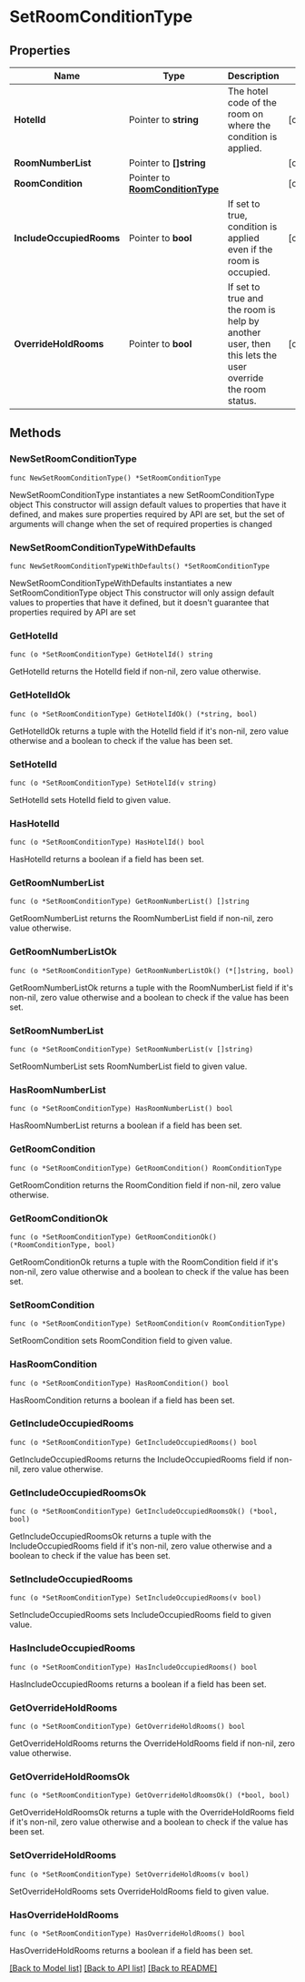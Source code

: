 # SetRoomConditionType

## Properties

Name | Type | Description | Notes
------------ | ------------- | ------------- | -------------
**HotelId** | Pointer to **string** | The hotel code of the room on where the condition is applied. | [optional] 
**RoomNumberList** | Pointer to **[]string** |  | [optional] 
**RoomCondition** | Pointer to [**RoomConditionType**](RoomConditionType.md) |  | [optional] 
**IncludeOccupiedRooms** | Pointer to **bool** | If set to true, condition is applied even if the room is occupied. | [optional] 
**OverrideHoldRooms** | Pointer to **bool** | If set to true and the room is help by another user, then this lets the user override the room status. | [optional] 

## Methods

### NewSetRoomConditionType

`func NewSetRoomConditionType() *SetRoomConditionType`

NewSetRoomConditionType instantiates a new SetRoomConditionType object
This constructor will assign default values to properties that have it defined,
and makes sure properties required by API are set, but the set of arguments
will change when the set of required properties is changed

### NewSetRoomConditionTypeWithDefaults

`func NewSetRoomConditionTypeWithDefaults() *SetRoomConditionType`

NewSetRoomConditionTypeWithDefaults instantiates a new SetRoomConditionType object
This constructor will only assign default values to properties that have it defined,
but it doesn't guarantee that properties required by API are set

### GetHotelId

`func (o *SetRoomConditionType) GetHotelId() string`

GetHotelId returns the HotelId field if non-nil, zero value otherwise.

### GetHotelIdOk

`func (o *SetRoomConditionType) GetHotelIdOk() (*string, bool)`

GetHotelIdOk returns a tuple with the HotelId field if it's non-nil, zero value otherwise
and a boolean to check if the value has been set.

### SetHotelId

`func (o *SetRoomConditionType) SetHotelId(v string)`

SetHotelId sets HotelId field to given value.

### HasHotelId

`func (o *SetRoomConditionType) HasHotelId() bool`

HasHotelId returns a boolean if a field has been set.

### GetRoomNumberList

`func (o *SetRoomConditionType) GetRoomNumberList() []string`

GetRoomNumberList returns the RoomNumberList field if non-nil, zero value otherwise.

### GetRoomNumberListOk

`func (o *SetRoomConditionType) GetRoomNumberListOk() (*[]string, bool)`

GetRoomNumberListOk returns a tuple with the RoomNumberList field if it's non-nil, zero value otherwise
and a boolean to check if the value has been set.

### SetRoomNumberList

`func (o *SetRoomConditionType) SetRoomNumberList(v []string)`

SetRoomNumberList sets RoomNumberList field to given value.

### HasRoomNumberList

`func (o *SetRoomConditionType) HasRoomNumberList() bool`

HasRoomNumberList returns a boolean if a field has been set.

### GetRoomCondition

`func (o *SetRoomConditionType) GetRoomCondition() RoomConditionType`

GetRoomCondition returns the RoomCondition field if non-nil, zero value otherwise.

### GetRoomConditionOk

`func (o *SetRoomConditionType) GetRoomConditionOk() (*RoomConditionType, bool)`

GetRoomConditionOk returns a tuple with the RoomCondition field if it's non-nil, zero value otherwise
and a boolean to check if the value has been set.

### SetRoomCondition

`func (o *SetRoomConditionType) SetRoomCondition(v RoomConditionType)`

SetRoomCondition sets RoomCondition field to given value.

### HasRoomCondition

`func (o *SetRoomConditionType) HasRoomCondition() bool`

HasRoomCondition returns a boolean if a field has been set.

### GetIncludeOccupiedRooms

`func (o *SetRoomConditionType) GetIncludeOccupiedRooms() bool`

GetIncludeOccupiedRooms returns the IncludeOccupiedRooms field if non-nil, zero value otherwise.

### GetIncludeOccupiedRoomsOk

`func (o *SetRoomConditionType) GetIncludeOccupiedRoomsOk() (*bool, bool)`

GetIncludeOccupiedRoomsOk returns a tuple with the IncludeOccupiedRooms field if it's non-nil, zero value otherwise
and a boolean to check if the value has been set.

### SetIncludeOccupiedRooms

`func (o *SetRoomConditionType) SetIncludeOccupiedRooms(v bool)`

SetIncludeOccupiedRooms sets IncludeOccupiedRooms field to given value.

### HasIncludeOccupiedRooms

`func (o *SetRoomConditionType) HasIncludeOccupiedRooms() bool`

HasIncludeOccupiedRooms returns a boolean if a field has been set.

### GetOverrideHoldRooms

`func (o *SetRoomConditionType) GetOverrideHoldRooms() bool`

GetOverrideHoldRooms returns the OverrideHoldRooms field if non-nil, zero value otherwise.

### GetOverrideHoldRoomsOk

`func (o *SetRoomConditionType) GetOverrideHoldRoomsOk() (*bool, bool)`

GetOverrideHoldRoomsOk returns a tuple with the OverrideHoldRooms field if it's non-nil, zero value otherwise
and a boolean to check if the value has been set.

### SetOverrideHoldRooms

`func (o *SetRoomConditionType) SetOverrideHoldRooms(v bool)`

SetOverrideHoldRooms sets OverrideHoldRooms field to given value.

### HasOverrideHoldRooms

`func (o *SetRoomConditionType) HasOverrideHoldRooms() bool`

HasOverrideHoldRooms returns a boolean if a field has been set.


[[Back to Model list]](../README.md#documentation-for-models) [[Back to API list]](../README.md#documentation-for-api-endpoints) [[Back to README]](../README.md)


